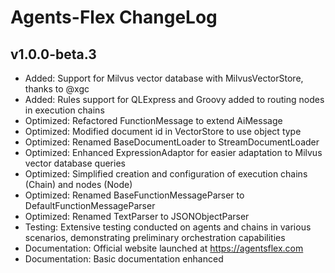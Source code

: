 # Agents-Flex ChangeLog

## v1.0.0-beta.3

- Added: Support for Milvus vector database with MilvusVectorStore, thanks to @xgc
- Added: Rules support for QLExpress and Groovy added to routing nodes in execution chains
- Optimized: Refactored FunctionMessage to extend AiMessage
- Optimized: Modified document id in VectorStore to use object type
- Optimized: Renamed BaseDocumentLoader to StreamDocumentLoader
- Optimized: Enhanced ExpressionAdaptor for easier adaptation to Milvus vector database queries
- Optimized: Simplified creation and configuration of execution chains (Chain) and nodes (Node)
- Optimized: Renamed BaseFunctionMessageParser to DefaultFunctionMessageParser
- Optimized: Renamed TextParser to JSONObjectParser
- Testing: Extensive testing conducted on agents and chains in various scenarios, demonstrating preliminary orchestration capabilities
- Documentation: Official website launched at https://agentsflex.com
- Documentation: Basic documentation enhanced
